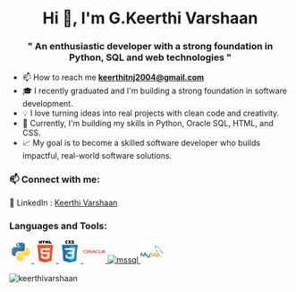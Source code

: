 <h1 align="center">Hi 👋, I'm G.Keerthi Varshaan</h1>
<h3 align="center"> " An enthusiastic developer with a strong foundation in Python, SQL and web technologies " </h3>

- 📫 How to reach me **keerthitnj2004@gmail.com**
- 🎓 I recently graduated and I'm building a strong foundation in software development.
- 💡 I love turning ideas into real projects with clean code and creativity.
- 🧠 Currently, I'm building my skills in Python, Oracle SQL, HTML, and CSS.
- 📈 My goal is to become a skilled software developer who builds impactful, real-world software solutions.



<h3 align="left"> 📫 Connect with me:</h3>
 💼 LinkedIn : <a href="https://www.linkedin.com/in/keerthivarshaan/" target="_blank">  Keerthi Varshaan</a>
 <p align="left">
</p>

<h3 align="left">Languages and Tools:</h3>
<p align="left">
  <a href="https://www.python.org" target="_blank" rel="noreferrer"> <img src="https://raw.githubusercontent.com/devicons/devicon/master/icons/python/python-original.svg" alt="python" width="40" height="40"/> </a>
  <a href="https://www.w3.org/html/" target="_blank" rel="noreferrer"> <img src="https://raw.githubusercontent.com/devicons/devicon/master/icons/html5/html5-original-wordmark.svg" alt="html5" width="40" height="40"/> </a> <a href="https://www.w3schools.com/css/" target="_blank" rel="noreferrer"> <img src="https://raw.githubusercontent.com/devicons/devicon/master/icons/css3/css3-original-wordmark.svg" alt="css3" width="40" height="40"/> </a>
  <a href="https://www.oracle.com/" target="_blank" rel="noreferrer"> <img src="https://raw.githubusercontent.com/devicons/devicon/master/icons/oracle/oracle-original.svg" alt="oracle" width="40" height="40"/> </a>  <a href="https://www.microsoft.com/en-us/sql-server" target="_blank" rel="noreferrer"> <img src="https://www.svgrepo.com/show/303229/microsoft-sql-server-logo.svg" alt="mssql" width="40" height="40"/> </a> <a href="https://www.mysql.com/" target="_blank" rel="noreferrer"> <img src="https://raw.githubusercontent.com/devicons/devicon/master/icons/mysql/mysql-original-wordmark.svg" alt="mysql" width="40" height="40"/> </a> </p>

<p><img align="center" src="https://github-readme-stats.vercel.app/api/top-langs?username=keerthivarshaan&show_icons=true&locale=en&layout=compact" alt="keerthivarshaan" /></p>

<!--
**keerthivarshaan/Keerthivarshaan** is a ✨ _special_ ✨ repository because its `README.md` (this file) appears on your GitHub profile.

Here are some ideas to get you started:

- 🔭 I’m currently working on ...
- 🌱 I’m currently learning ...
- 👯 I’m looking to collaborate on ...
- 🤔 I’m looking for help with ...
- 💬 Ask me about ...
- 📫 How to reach me: ...
- 😄 Pronouns: ...
- ⚡ Fun fact: ...
-->
